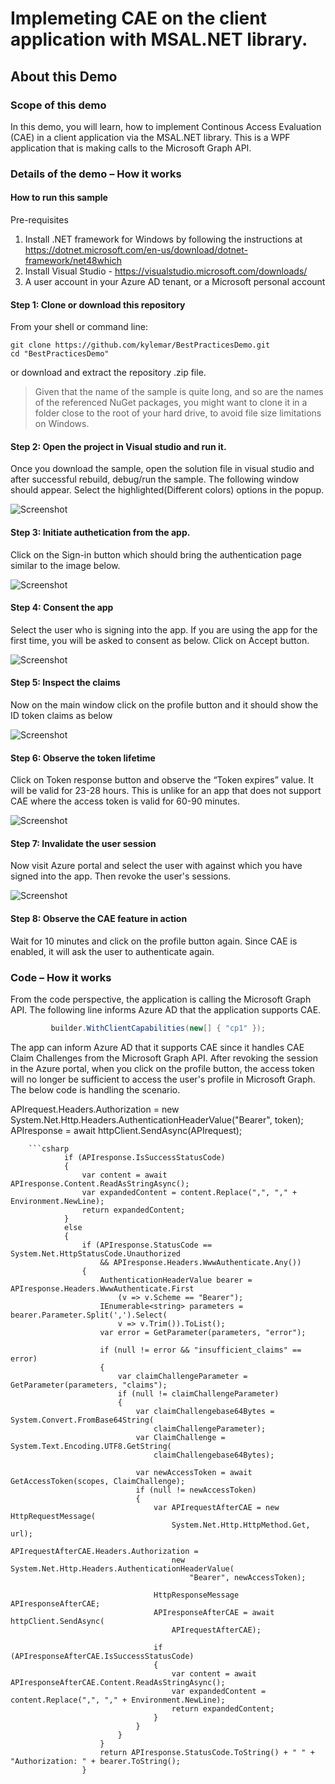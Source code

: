 # Implemeting CAE on the client application with MSAL.NET library. 

## About this Demo

### Scope of this demo

In this demo, you will learn, how to implement Continous Access Evaluation (CAE) in a client application via the MSAL.NET library. This is a WPF application that is making calls to the Microsoft Graph API. 

### Details of the demo – How it works 

#### How to run this sample 

Pre-requisites
1.	Install .NET framework for Windows by following the instructions at https://dotnet.microsoft.com/en-us/download/dotnet-framework/net48which 
2.	Install Visual Studio - https://visualstudio.microsoft.com/downloads/
3.	A user account in your Azure AD tenant, or a Microsoft personal account

#### Step 1: Clone or download this repository

From your shell or command line:

```Shell
git clone https://github.com/kylemar/BestPracticesDemo.git
cd "BestPracticesDemo"

```

or download and extract the repository .zip file.

> Given that the name of the sample is quite long, and so are the names of the referenced NuGet packages, you might want to clone it in a folder close to the root of your hard drive, to avoid file size limitations on Windows.

#### Step 2: Open the project in Visual studio and run it. 

Once you download the sample, open the solution file in visual studio and after successful rebuild, debug/run the sample. The following window should appear. Select the highlighted(Different colors) options in the popup.

 ![Screenshot](Images/1.png)
 
 
#### Step 3: Initiate authetication from the app.

Click on the Sign-in button which should bring the authentication page similar to the image below.

 ![Screenshot](Images/2.png)
 

#### Step 4: Consent the app

Select the user who is signing into the app. If you are using the app for the first time, you will be asked to consent as below. Click on Accept button.

 ![Screenshot](Images/3.png)
 
#### Step 5: Inspect the claims

Now on the main window click on the profile button and it should show the ID token claims as below

 ![Screenshot](Images/4.png)
 
#### Step 6: Observe the token lifetime

Click on Token response button and observe the “Token expires” value. It will be valid for 23-28 hours. This is unlike for an app that does not support CAE where the access token is valid for 60-90 minutes. 

 ![Screenshot](Images/6.png)

#### Step 7: Invalidate the user session 

Now visit Azure portal and select the user with against which you have signed into the app. Then revoke the user's sessions.   

 ![Screenshot](Images/5.png)

 
 #### Step 8: Observe the CAE feature in action
 
 Wait for 10 minutes and click on the profile button again. Since CAE is enabled, it will ask the user to authenticate again. 
 
 ### Code – How it works
 
 From the code perspective, the application is calling the Microsoft Graph API. The following line informs Azure AD that the application supports CAE.  
 
   ```csharp
            builder.WithClientCapabilities(new[] { "cp1" });
  ```

The app can inform Azure AD that it supports CAE since it handles CAE Claim Challenges from the Microsoft Graph API. After revoking the session in the Azure portal, when you click on the profile button, the access token will no longer be sufficient to access the user's profile in Microsoft Graph. The below code is handling the scenario.

APIrequest.Headers.Authorization = new System.Net.Http.Headers.AuthenticationHeaderValue("Bearer", token);
                APIresponse = await httpClient.SendAsync(APIrequest);
        
        ```csharp
                if (APIresponse.IsSuccessStatusCode)
                {
                    var content = await APIresponse.Content.ReadAsStringAsync();
                    var expandedContent = content.Replace(",", "," + Environment.NewLine);
                    return expandedContent;
                }
                else
                {
                    if (APIresponse.StatusCode == System.Net.HttpStatusCode.Unauthorized
                        && APIresponse.Headers.WwwAuthenticate.Any())
                    {
                        AuthenticationHeaderValue bearer = APIresponse.Headers.WwwAuthenticate.First
                            (v => v.Scheme == "Bearer");
                        IEnumerable<string> parameters = bearer.Parameter.Split(',').Select(
                            v => v.Trim()).ToList();
                        var error = GetParameter(parameters, "error");

                        if (null != error && "insufficient_claims" == error)
                        {
                            var claimChallengeParameter = GetParameter(parameters, "claims");
                            if (null != claimChallengeParameter)
                            {
                                var claimChallengebase64Bytes = System.Convert.FromBase64String(
                                    claimChallengeParameter);
                                var ClaimChallenge = System.Text.Encoding.UTF8.GetString(
                                    claimChallengebase64Bytes);

                                var newAccessToken = await GetAccessToken(scopes, ClaimChallenge);
                                if (null != newAccessToken)
                                {
                                    var APIrequestAfterCAE = new HttpRequestMessage(
                                        System.Net.Http.HttpMethod.Get, url);
                                    APIrequestAfterCAE.Headers.Authorization = 
                                        new System.Net.Http.Headers.AuthenticationHeaderValue(
                                            "Bearer", newAccessToken);

                                    HttpResponseMessage APIresponseAfterCAE;
                                    APIresponseAfterCAE = await httpClient.SendAsync(
                                        APIrequestAfterCAE);

                                    if (APIresponseAfterCAE.IsSuccessStatusCode)
                                    {
                                        var content = await APIresponseAfterCAE.Content.ReadAsStringAsync();
                                        var expandedContent = content.Replace(",", "," + Environment.NewLine);
                                        return expandedContent;
                                    }
                                }
                            }
                        }
                        return APIresponse.StatusCode.ToString() + " " + "Authorization: " + bearer.ToString();
                    } 
  ```
  
